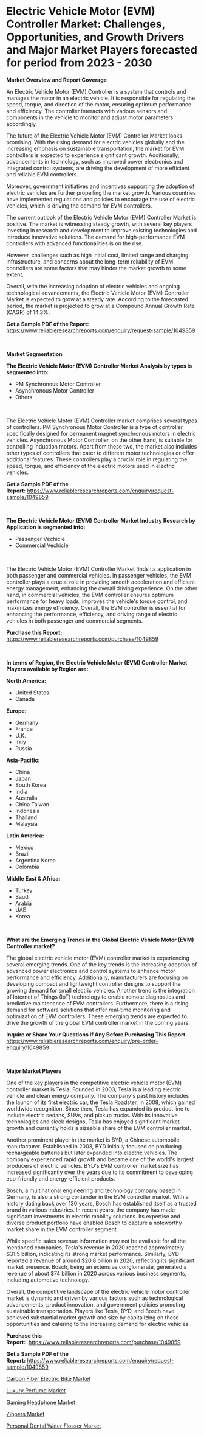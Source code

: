<p><h1>Electric Vehicle Motor (EVM) Controller Market: Challenges, Opportunities, and Growth Drivers and Major Market Players forecasted for period from 2023 - 2030</h1></p><p><strong>Market Overview and Report Coverage</strong></p>
<p><p>An Electric Vehicle Motor (EVM) Controller is a system that controls and manages the motor in an electric vehicle. It is responsible for regulating the speed, torque, and direction of the motor, ensuring optimum performance and efficiency. The controller interacts with various sensors and components in the vehicle to monitor and adjust motor parameters accordingly.</p><p>The future of the Electric Vehicle Motor (EVM) Controller Market looks promising. With the rising demand for electric vehicles globally and the increasing emphasis on sustainable transportation, the market for EVM controllers is expected to experience significant growth. Additionally, advancements in technology, such as improved power electronics and integrated control systems, are driving the development of more efficient and reliable EVM controllers.</p><p>Moreover, government initiatives and incentives supporting the adoption of electric vehicles are further propelling the market growth. Various countries have implemented regulations and policies to encourage the use of electric vehicles, which is driving the demand for EVM controllers.</p><p>The current outlook of the Electric Vehicle Motor (EVM) Controller Market is positive. The market is witnessing steady growth, with several key players investing in research and development to improve existing technologies and introduce innovative solutions. The demand for high-performance EVM controllers with advanced functionalities is on the rise.</p><p>However, challenges such as high initial cost, limited range and charging infrastructure, and concerns about the long-term reliability of EVM controllers are some factors that may hinder the market growth to some extent.</p><p>Overall, with the increasing adoption of electric vehicles and ongoing technological advancements, the Electric Vehicle Motor (EVM) Controller Market is expected to grow at a steady rate. According to the forecasted period, the market is projected to grow at a Compound Annual Growth Rate (CAGR) of 14.3%.</p></p>
<p><strong>Get a Sample PDF of the Report:</strong> <a href="https://www.reliableresearchreports.com/enquiry/request-sample/1049859">https://www.reliableresearchreports.com/enquiry/request-sample/1049859</a></p>
<p>&nbsp;</p>
<p><strong>Market Segmentation</strong></p>
<p><strong>The Electric Vehicle Motor (EVM) Controller Market Analysis by types is segmented into:</strong></p>
<p><ul><li>PM Synchronous Motor Controller</li><li>Asynchronous Motor Controller</li><li>Others</li></ul></p>
<p>&nbsp;</p>
<p><p>The Electric Vehicle Motor (EVM) Controller market comprises several types of controllers. PM Synchronous Motor Controller is a type of controller specifically designed for permanent magnet synchronous motors in electric vehicles. Asynchronous Motor Controller, on the other hand, is suitable for controlling induction motors. Apart from these two, the market also includes other types of controllers that cater to different motor technologies or offer additional features. These controllers play a crucial role in regulating the speed, torque, and efficiency of the electric motors used in electric vehicles.</p></p>
<p><strong>Get a Sample PDF of the Report:</strong>&nbsp;<a href="https://www.reliableresearchreports.com/enquiry/request-sample/1049859">https://www.reliableresearchreports.com/enquiry/request-sample/1049859</a></p>
<p>&nbsp;</p>
<p><strong>The Electric Vehicle Motor (EVM) Controller Market Industry Research by Application is segmented into:</strong></p>
<p><ul><li>Passenger Vechicle</li><li>Commercial Vechicle</li></ul></p>
<p>&nbsp;</p>
<p><p>The Electric Vehicle Motor (EVM) Controller Market finds its application in both passenger and commercial vehicles. In passenger vehicles, the EVM controller plays a crucial role in providing smooth acceleration and efficient energy management, enhancing the overall driving experience. On the other hand, in commercial vehicles, the EVM controller ensures optimum performance for heavy loads, improves the vehicle's torque control, and maximizes energy efficiency. Overall, the EVM controller is essential for enhancing the performance, efficiency, and driving range of electric vehicles in both passenger and commercial segments.</p></p>
<p><strong>Purchase this Report:</strong>&nbsp; <a href="https://www.reliableresearchreports.com/purchase/1049859">https://www.reliableresearchreports.com/purchase/1049859</a></p>
<p>&nbsp;</p>
<p><strong>In terms of Region, the Electric Vehicle Motor (EVM) Controller Market Players available by Region are:</strong></p>
<p>
    <p> <strong> North America: </strong>
        <ul>
            <li>United States</li>
            <li>Canada</li>
        </ul>
        </p> 
    <p> <strong> Europe: </strong>
        <ul>
            <li>Germany</li>
            <li>France</li>
            <li>U.K.</li>
            <li>Italy</li>
            <li>Russia</li>
        </ul>
        </p> 
    <p> <strong> Asia-Pacific: </strong>
        <ul>
            <li>China</li>
            <li>Japan</li>
            <li>South Korea</li>
            <li>India</li>
            <li>Australia</li>
            <li>China Taiwan</li>
            <li>Indonesia</li>
            <li>Thailand</li>
            <li>Malaysia</li>
        </ul>
        </p> 
    <p> <strong> Latin America: </strong>
        <ul>
            <li>Mexico</li>
            <li>Brazil</li>
            <li>Argentina Korea</li>
            <li>Colombia</li>
        </ul>
        </p> 
    <p> <strong> Middle East & Africa: </strong>
        <ul>
            <li>Turkey</li>
            <li>Saudi</li>
            <li>Arabia</li>
            <li>UAE</li>
            <li>Korea</li>
        </ul>
    </p>
    </p>
<p>&nbsp;</p>
<p><strong>What are the Emerging Trends in the Global Electric Vehicle Motor (EVM) Controller market?</strong></p>
<p><p>The global electric vehicle motor (EVM) controller market is experiencing several emerging trends. One of the key trends is the increasing adoption of advanced power electronics and control systems to enhance motor performance and efficiency. Additionally, manufacturers are focusing on developing compact and lightweight controller designs to support the growing demand for small electric vehicles. Another trend is the integration of Internet of Things (IoT) technology to enable remote diagnostics and predictive maintenance of EVM controllers. Furthermore, there is a rising demand for software solutions that offer real-time monitoring and optimization of EVM controllers. These emerging trends are expected to drive the growth of the global EVM controller market in the coming years.</p></p>
<p><strong>Inquire or Share Your Questions If Any Before Purchasing This Report</strong>- <a href="https://www.reliableresearchreports.com/enquiry/pre-order-enquiry/1049859">https://www.reliableresearchreports.com/enquiry/pre-order-enquiry/1049859</a></p>
<p>&nbsp;</p>
<p><strong>Major Market Players</strong></p>
<p><p>One of the key players in the competitive electric vehicle motor (EVM) controller market is Tesla. Founded in 2003, Tesla is a leading electric vehicle and clean energy company. The company's past history includes the launch of its first electric car, the Tesla Roadster, in 2008, which gained worldwide recognition. Since then, Tesla has expanded its product line to include electric sedans, SUVs, and pickup trucks. With its innovative technologies and sleek designs, Tesla has enjoyed significant market growth and currently holds a sizeable share of the EVM controller market.</p><p>Another prominent player in the market is BYD, a Chinese automobile manufacturer. Established in 2003, BYD initially focused on producing rechargeable batteries but later expanded into electric vehicles. The company experienced rapid growth and became one of the world's largest producers of electric vehicles. BYD's EVM controller market size has increased significantly over the years due to its commitment to developing eco-friendly and energy-efficient products.</p><p>Bosch, a multinational engineering and technology company based in Germany, is also a strong contender in the EVM controller market. With a history dating back over 130 years, Bosch has established itself as a trusted brand in various industries. In recent years, the company has made significant investments in electric mobility solutions. Its expertise and diverse product portfolio have enabled Bosch to capture a noteworthy market share in the EVM controller segment.</p><p>While specific sales revenue information may not be available for all the mentioned companies, Tesla's revenue in 2020 reached approximately $31.5 billion, indicating its strong market performance. Similarly, BYD reported a revenue of around $20.8 billion in 2020, reflecting its significant market presence. Bosch, being an extensive conglomerate, generated a revenue of about $74 billion in 2020 across various business segments, including automotive technology.</p><p>Overall, the competitive landscape of the electric vehicle motor controller market is dynamic and driven by various factors such as technological advancements, product innovation, and government policies promoting sustainable transportation. Players like Tesla, BYD, and Bosch have achieved substantial market growth and size by capitalizing on these opportunities and catering to the increasing demand for electric vehicles.</p></p>
<p><strong>Purchase this Report:</strong>&nbsp;&nbsp;<a href="https://www.reliableresearchreports.com/purchase/1049859">https://www.reliableresearchreports.com/purchase/1049859</a></p>
<p></p>
<p><strong>Get a Sample PDF of the Report:</strong>&nbsp;<a href="https://www.reliableresearchreports.com/enquiry/request-sample/1049859">https://www.reliableresearchreports.com/enquiry/request-sample/1049859</a></p>
<p><p><a href="https://medium.com/@akshatreportprime/carbon-fiber-electric-bike-market-furnishes-information-on-market-share-market-trends-and-market-b137b9e9ab76">Carbon Fiber Electric Bike Market</a></p><p><a href="https://medium.com/@krish.reportprime/decoding-luxury-perfume-market-metrics-market-share-trends-and-growth-patterns-3700d2de8935">Luxury Perfume Market</a></p><p><a href="https://medium.com/@vrahul.reportprime/analyzing-gaming-headphone-market-global-industry-perspective-and-forecast-2023-to-2030-28e71f041a29">Gaming Headphone Market</a></p><p><a href="https://medium.com/@aashish.reportprime2/zippers-market-analysis-and-sze-forecasted-for-period-from-2023-to-2030-42326c2593ae">Zippers Market</a></p><p><a href="https://medium.com/@krishna_35021/personal-dental-water-flosser-market-trends-forecast-and-competitive-analysis-to-2030-7fbe762c7b67">Personal Dental Water Flosser Market</a></p></p>